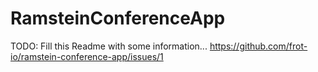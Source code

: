 # RamsteinConferenceApp

TODO: Fill this Readme with some information... https://github.com/frot-io/ramstein-conference-app/issues/1
